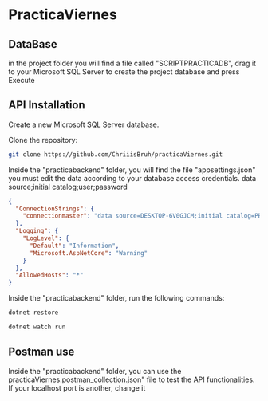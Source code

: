 # PracticaViernes


## DataBase

in the project folder you will find a file called "SCRIPTPRACTICADB", drag it to your Microsoft SQL Server to create the project database and press Execute

## API Installation

Create a new Microsoft SQL Server database.

Clone the repository:

```bash
git clone https://github.com/ChriiisBruh/practicaViernes.git
```



Inside the "practicabackend" folder, you will find the file "appsettings.json" you must edit the data according to your database access credentials. data source;initial catalog;user;password

```json
{
  "ConnectionStrings": {
    "connectionmaster": "data source=DESKTOP-6V0GJCM;initial catalog=PRACTICADB;user=sa;password=Recondito123"
  },
  "Logging": {
    "LogLevel": {
      "Default": "Information",
      "Microsoft.AspNetCore": "Warning"
    }
  },
  "AllowedHosts": "*"
}
```

Inside the "practicabackend" folder, run the following commands:

```bash
dotnet restore
```

```bash
dotnet watch run
```

## Postman use

Inside the "practicabackend" folder, you can use the practicaViernes.postman_collection.json" file to test the API functionalities. If your localhost port is another, change it
